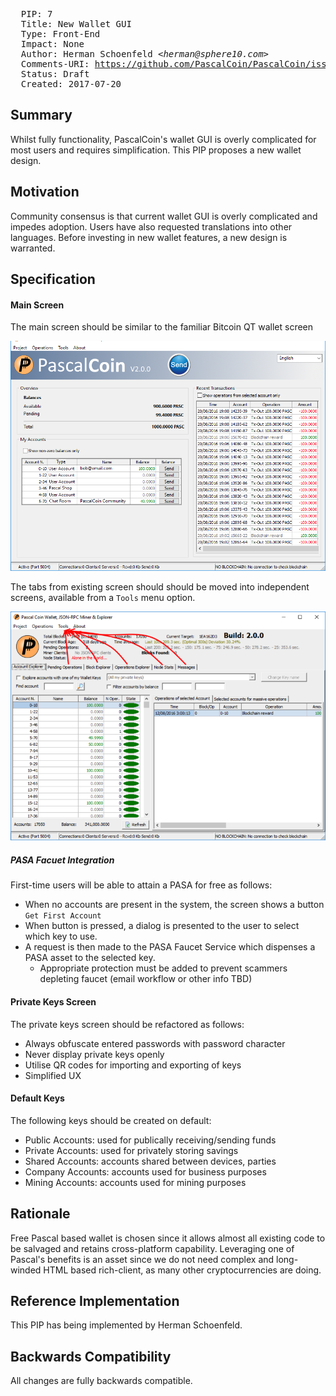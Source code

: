 <pre>
  PIP: 7
  Title: New Wallet GUI
  Type: Front-End
  Impact: None
  Author: Herman Schoenfeld <i>&lt;herman@sphere10.com&gt;</i>
  Comments-URI: <a href="https://github.com/PascalCoin/PascalCoin/issues/47">https://github.com/PascalCoin/PascalCoin/issues/47</a>
  Status: Draft
  Created: 2017-07-20
</pre>

## Summary

Whilst fully functionality, PascalCoin's wallet GUI is overly complicated for most users and requires simplification. This PIP proposes a new wallet design.
 
## Motivation

Community consensus is that current wallet GUI is overly complicated and impedes adoption. Users have also requested translations into other languages. Before investing in new wallet features, a new design is warranted. 

## Specification

#### Main Screen
The main screen should be similar to the familiar Bitcoin QT wallet screen

![New Main Screen](./resources/PIP-0007/mainscreen.png)

The tabs from existing screen should should be moved into independent screens, available from a `Tools` menu option.

![Old Main Screen](./resources/PIP-0007/mainscreen_old.png)

##### PASA Facuet Integration
First-time users will be able to attain a PASA for free as follows:
- When no accounts are present in the system, the screen shows a button `Get First Account`
- When button is pressed, a dialog is presented to the user to select which key to use. 
- A request is then made to the PASA Faucet Service which dispenses a PASA asset to the selected key.
    + Appropriate protection must be added to prevent scammers depleting faucet (email workflow or other info TBD)

#### Private Keys Screen
The private keys screen should be refactored as follows:
- Always obfuscate entered passwords with password character
- Never display private keys openly
- Utilise QR codes for importing and exporting of keys
- Simplified UX

#### Default Keys 
The following keys should be created on default:
- Public Accounts: used for publically receiving/sending funds
- Private Accounts: used for privately storing savings
- Shared Accounts: accounts shared between devices, parties
- Company Accounts: accounts used for business purposes
- Mining Accounts: accounts used for mining purposes
 
## Rationale

Free Pascal based wallet is chosen since it allows almost all existing code to be salvaged and retains cross-platform capability. Leveraging one of Pascal's benefits is an asset since we do not need complex and long-winded HTML based rich-client, as many other cryptocurrencies are doing.

## Reference Implementation

This PIP has being implemented by Herman Schoenfeld.

## Backwards Compatibility

All changes are fully backwards compatible.
